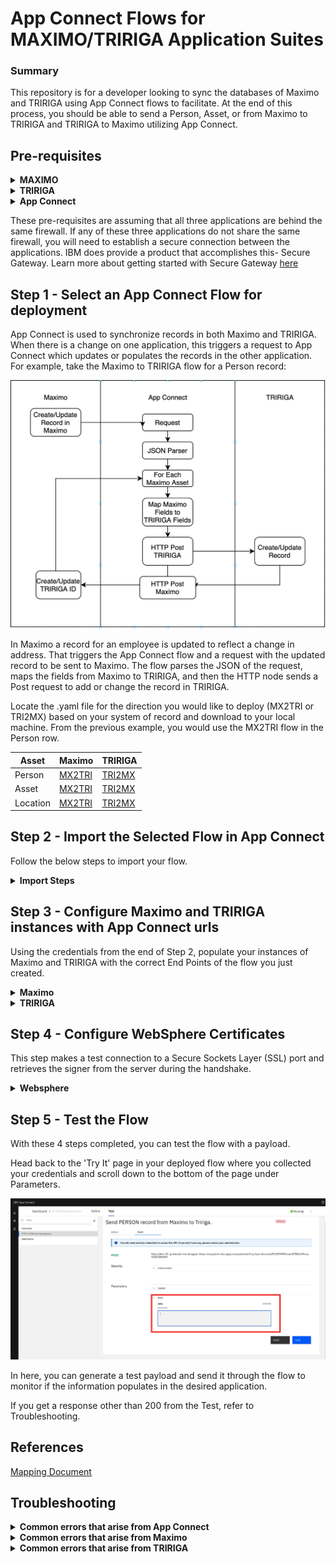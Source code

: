# App Connect Flows for MAXIMO/TRIRIGA Application Suites

### Summary

This repository is for a developer looking to sync the databases of Maximo and TRIRIGA using App Connect flows to facilitate. At the end of this process, you should be able to send a Person, Asset, or  from Maximo to TRIRIGA and TRIRIGA to Maximo utilizing App Connect.


## Pre-requisites

 <details><summary><b>MAXIMO</b></summary>

You should have credentials and access to an instance of Maximo.
 
The following steps and pre-requisites are done against a Maximo demo database. The naming conventions may slightly differ from this, but these are the necessary components. 

Within Maximo, you will need to configure your instance to be ready to receive records from TRIRIGA. If these pre-requisites are not completed, the action will not be recorded.

### 1. Create an Organization named TRIRIGA
 
  - Navigate to the 'Organizations' page and click the blue + button on the top row.
  - Fill in the Organization name with TRIRIGA and the description as "TRIRIGA Organization".
  - Fill in the remaining required fields as such
    1. Base Currency 1: USD
    2. Item Set: SET1
    3. Company Set: COMPSET1
    4. Default Item Status: PENDING
    5. Default Stock Category: STK
  - Click Save Organization on the left side of the screen under Common Actions. We will come back later to set to Active once we have a clearing account.

### 2. Create a site TRIMAIN and set it to active
 
  - On the Organization page, click on the 'Sites' tab at the top of the page.
  - Click New Row under 'Sites' and enter TRIMAIN for Site and "MAIN Site" for Description. Set the site to Active.
  - Click Save Organization.

### 3. Create a Testing clearing account in Chart of Accounts
  
  - Navigate to Financial -> Chart of Accounts and click on the previously created TRIRIGA org in the Organizations table. Currently, there should be no GL Accounts for TRIRIGA present
  - Click 'GL Component Maintenance' on the left side under More Actions and add a New Row with the following values:
    1. GL Component Value: 1001
    2. Description: Testing
    3. Active?: Yes
  - Click OK and you should be able to add a GL Account. Click New Row under GL Accounts for TRIRIGA and click the magnifying glass to search for the GL Component you just created. Select it and it should populate in the GL Account & Description fields. The Active Date field should auto populate to the current date.
 - Now that this account is present, head back to Organizations and update the TRIRIGA organization to show the Clearing Account you just created, tick the Active box, and click Save Organization.

### 4. Create the PLUSTTRIRIGA External System

  - Navigate to Integration -> External Systems and click on the blue plus button at the top of the page.
  - Under the System name fill in PLUSTTRIRIGA and in the Description fill in "To integrate Maximo with TRIRIGA"
  - Enable the System and then fill in the Queues on the right hand side as follows:
    1. Outbound Sequential Queue: jms/maximo/int/queues/sqout
    2. Inbound Sequential Queue: jms/maximo/int/queues/sqin
    3. Inbound Continuous Queue: jms/maximo/int/queues/cqin
  - Save the External System

### 5. Create the Publish Channels for each integration

  - Navigate to Integration -> Publish Channels
  - For Asset
    1. Search for 'MXASSETInterface' under the Publish Channel field. Click on the channel and from the left side of the screen select 'Duplicate Publish Channel' 
    2. Rename the channel PLUSTMXASSETInterface
    3. Click on 'Enable Event Listener' on the left side under More Actions
    4. Make sure Publish JSON and Retain MBO's are checked, the Operation should default to Publish and the Adapter should default to MAXIMO.
    5. Click 'Save Publish Channel' on the left under Common Actions
  - For Location
    1. Search for 'MXOPERLOCInterface' under the Publish Channel field. Click on the channel and from the left side of the screen select 'Duplicate Publish Channel' 
    2. Rename the channel PLUSTMXOPERLOCInterface
    3. Click on 'Enable Event Listener' on the left side under More Actions
    4. Make sure Publish JSON and Retain MBO's are checked, the Operation should default to Publish and the Adapter should default to MAXIMO.
    5. Click 'Save Publish Channel' on the left under Common Actions
  - For Person
    1. Search for 'MXPERSONInterface' under the Publish Channel field. Click on the channel and from the left side of the screen select 'Duplicate Publish Channel' 
    2. Rename the channel PLUSTMXPERSONInterface
    3. Click on 'Enable Event Listener' on the left side under More Actions
    4. Make sure Publish JSON and Retain MBO's are checked, the Operation should default to Publish and the Adapter should default to MAXIMO.
    5. Click 'Save Publish Channel' on the left under Common Actions

### 6. Create the Enterprise Services for each integration
 
  - Navigate to Integration -> Enterprise Services and click on the blue plus button at the top of the page
  - For Asset
    1. Under the System name fill in PLUSTMXASSETInterface and in the Description fill in "ASSETS"
    2. Select 'MXASSET' under Object Structure which will populate the Object Structure Sub-Records table
    3. Click on 'Enable Event Listener' on the left side under More Actions
    4. Make sure Publish JSON and Retain MBO's are checked, the Operation should default to Publish and the Adapter should default to MAXIMO.
    5. Click 'Save Publish Channel' on the left under Common Actions
  - For Location
    1. Under the System name fill in PLUSTMXOPERLOCInterface and in the Description fill in "OPERATION LOCATION"
    2. Select 'MXOPERLOC' under Object Structure which will populate the Object Structure Sub-Records table
    3. Click on 'Enable Event Listener' on the left side under More Actions
    4. Make sure Publish JSON and Retain MBO's are checked, the Operation should default to Publish and the Adapter should default to MAXIMO.
    5. Click 'Save Publish Channel' on the left under Common Actions
  - For Person
    1. Under the System name fill in PLUSTMXPERSONInterface and in the Description fill in "PERSON"
    2. Select 'MXPERSON' under Object Structure which will populate the Object Structure Sub-Records table
    3. Click on 'Enable Event Listener' on the left side under More Actions
    4. Make sure Publish JSON and Retain MBO's are checked, the Operation should default to Publish and the Adapter should default to MAXIMO.
    5. Click 'Save Publish Channel' on the left under Common Actions

### 7. Create the End Points for each integration 
 
  - Navigate to Integration -> End Points and click on the blue plus bitton at the top of the page
  - For Asset
    1. Under End Point fill in PLUSTASSET and in the Description fill in "AppConnect ASSET outbound to TRIRIGA"
    2. Select 'HTTP' for Handler
    3. Click on 'Save End Point' on the left side under More Actions which will populate the Properties for the End Point
    4. Until the flows have a destination url, we can only fill in certain fields:
       - HEADERS: "Content-Type: application/json"
       - HTTPMETHOD: POST
    5. Save the End Point
 
  - For Location
    1. Under End Point fill in PLUSTLOCATION and in the Description fill in "AppConnect LOCATION outbound to TRIRIGA"
    2. Select 'HTTP' for Handler
    3. Click on 'Save End Point' on the left side under More Actions which will populate the Properties for the End Point
    4. Until the flows have a destination url, we can only fill in certain fields:
       - HEADERS: "Content-Type: application/json"
       - HTTPMETHOD: POST
    5. Save the End Point
  - For Person
    1. Under End Point fill in PLUSTPERSON and in the Description fill in "AppConnect PERSON outbound to TRIRIGA"
    2. Select 'HTTP' for Handler
    3. Click on 'Save End Point' on the left side under More Actions which will populate the Properties for the End Point
    4. Until the flows have a destination url, we can only fill in certain fields:
       - HEADERS: "Content-Type: application/json"
       - HTTPMETHOD: POST
    5. Save the End Point


### 8. Link the Publish Channels & Enterprise Services to the PLUSTTRIRIGA External System
 
  - On the External Systems page, switch over to the Publish Channels tab. One at a time, click New Row and select the Publish Channel for the integrations you just created. When you have finished, your linked Publish Channels should look like the table below:
 
  Channel | Description | Adaptor | End Point | User Defined | Enabled
  ---|---|---|---|---|---
  PLUSTMXASSETInterface| ASSETS | MAXIMO | PLUSTASSET | Yes | Yes
  PLUSTMXOPERLOCInterface | OPERATION LOCATION | MAXIMO | PLUSTLOCATION | Yes | Yes
  PLUSTMXPERSONInterface | PERSON | MAXIMO | PLUSTPERSON | Yes | Yes
 
  - Save the External System
  - Switch over to the Enterprise Services tab. One at a time, click New Row and select the Enterprise Service for the integrations you just created. When you have finished, your linked Enterprise Services should look like the table below:
 
  Service | Description | Adaptor | Operation | User Defined | Enabled | Use Continuous Queue?
  ---|---|---|---|---|---|---
  PLUSTMXASSETInterface| ASSETS | MAXIMO | Sync | Yes | Yes | Yes
  PLUSTMXOPERLOCInterface | OPERATION LOCATION | MAXIMO | Sync | Yes | Yes | Yes
  PLUSTMXPERSONInterface | PERSON | MAXIMO | Sync | Yes | Yes | Yes
 
  - Save the External System

### 9a. API Key (Maximo-X)
 
  - First, check to see if your version of Maximo comes with Maximo-X. Navigate to Administration -> Administration and a new tab/window should open with the Maximo-x application. If you are having trouble reaching this page or it is not installed, follow these steps in order to create an API key.
  - You should be on a page titled 'Integration'. Click on the tab at the top of the page that says API Keys and click on the button with the blue plus sign that reads 'Add API key'
  -  Select user 'MXINTADM' and click the Add button to generate an API key for this user. Securely store this API key for later use.
 
### 9b. API Key (No Maximo-X)
 
  - Follow the steps in [this documentation](https://www.ibm.com/docs/en/mam/7.6.1.2?topic=components-api-keys) to generate an API key for your user
 
### 10. Integration Controls
 
  - On the left side of the External Systems page, select Setup Integration Controls under 'More Actions'
  - There should be 6 Integration Controls listed with the following associations:
 
    Integration Control | MAXIMO Value | External Value
    ---|---|---
    PLUSTLOCSTATUS | ACTIVE | ACTIVE
    "" | INACTIVE | REVIEW IN PROGRESS
    "" | OPERATING | OPERATING
    PLUSTORG | TRIMAIN | IBM
    "" | TRIRIGA | TRIRIGA
    PLUSTORGEN | TRIRIGA | EAGLENA
    "" | TRIRIGA | IBM
    "" | TRIRIGA | MAXIMO ORG
    "" | TRIRIGA | TEST
    "" | TRIRIGA | TRIRIGA
    PLUSTPRIORITY | 1 | High
    "" | 2 | Medium
    "" | 3 | Low
    PLUSTSITEEN | TRIMAIN | BEDFORD
    "" | TRIMAIN | SPACE 01
    "" | TRIMAIN | TEST
    "" | TRIMAIN | TRIMAIN

  </details>
  
 <details><summary><b>TRIRIGA</b></summary>

You should have credentials and access to an instance of TRIRIGA

Navigate to Tools > Object Migration and import the [OM Package](/docs/APIConnector_v0.4.zip) containing TRIRIGA OSLC Resources for below APIs.
 
OM Package include below APIs and its dependents:

Object | Integration Direction 
---|---
triAPICAssetCF | TRIRIGA Inbound 
triAPICBuildingCF | TRIRIGA Inbound 
triAPICFloorCF | TRIRIGA Inbound 
triAPICPeopleCF | TRIRIGA Inbound 
triAPICPropertyCF | TRIRIGA Inbound 
triAPICServiceRequestCF | TRIRIGA Inbound 
triAPICSpaceCF | TRIRIGA Inbound 
triAPICWorkTaskCF | TRIRIGA Inbound 
triWorkTask - APIC - HTTP Post | TRIRIGA Outbound
triSpace - APIC - HTTP Post | TRIRIGA Outbound
triServiceRequest - APIC - HTTP Post | TRIRIGA Outbound
triProperty - APIC - HTTP Post | TRIRIGA Outbound
triPeople - APIC - HTTP Post | TRIRIGA Outbound
triFloor - APIC - HTTP Post | TRIRIGA Outbound
triBuildingEquipment - APIC - HTTP Post | TRIRIGA Outbound
triBuilding - APIC - HTTP Post | TRIRIGA Outbound

 
  </details>

 <details><summary><b>App Connect</b></summary>

### You should have access to an instance of App Connect with a deployed instance of a Designer

You will need to create two accounts from the 'Catalog' tab in order to connect the applications.

Once all of the connectors have loaded, type in 'http' to find the HTTP Application.
 
<img src="/Pics/App-Connect-Catalog.jpeg">

If this is your first account, select 'Connect' to begin setting up the initial HTTP account. If this is not your first account, make sure to take note if there are any other generic account names present because the number of the one you create will depend on what has already been created. App Connect creates an account with a generic name in sequential order (Example: if Account 1 and Account 2 are present, your new account will be Account 3).

See the below table for credentials:

Flow | Account Name | Username | Password | API key | API location | API key name
---|---|---|---|---|---|---
Max -> Tri | mxtririga | Your TRIRIGA Username | Your TRIRIGA Password | N/A | N/A | N/A
Tri -> Max | trimaximo | N/A | N/A | Your Maximo apikey | header | apikey 

Once you have connected the account, head back to the HTTP Application on the Catalog page and rename the new account according to the Account Name column in the above table.
  

</details>

These pre-requisites are assuming that all three applications are behind the same firewall. If any of these three applications do not share the same firewall, you will need to establish a secure connection between the applications. IBM does provide a product that accomplishes this- Secure Gateway. Learn more about getting started with Secure Gateway [here](https://cloud.ibm.com/docs/SecureGateway?topic=SecureGateway-getting-started-with-sg)

## Step 1 - Select an App Connect Flow for deployment

App Connect is used to synchronize records in both Maximo and TRIRIGA. When there is a change on one application, this triggers a request to App Connect which updates or populates the records in the other application. For example, take the Maximo to TRIRIGA flow for a Person record:

<img src="/Pics/MX2TRI-Graph.png" >

In Maximo a record for an employee is updated to reflect a change in address. That triggers the App Connect flow and a request with the updated record to be sent to Maximo. The flow parses the JSON of the request, maps the fields from Maximo to TRIRIGA, and then the HTTP node sends a Post request to add or change the record in TRIRIGA.

Locate the .yaml file for the direction you would like to deploy (MX2TRI or TRI2MX) based on your system of record and download to your local machine. From the previous example, you would use the MX2TRI flow in the Person row.

Asset | Maximo | TRIRIGA
---|---|---
Person | [MX2TRI](/docs/MAX2Tririga/PLUSTMXPerson2TRI.yaml) | [TRI2MX](/docs/TRI2Maximo/PLUSTTRIPerson2MX.yaml)
Asset | [MX2TRI](/docs/MAX2Tririga/PLUSTMXAsset2TRI.yaml) | [TRI2MX](/docs/TRI2Maximo/PLUSTTRIAsset2MX.yaml)
Location | [MX2TRI](/docs/MAX2Tririga/PLUSTMXLocation2TRI.yaml) | [TRI2MX](/docs/TRI2Maximo/PLUSTTRISpace2MX.yaml)


## Step 2 - Import the Selected Flow in App Connect

Follow the below steps to import your flow.

<details><summary><b>Import Steps</b></summary>

From your App Connect Dashboard, click 'New' and select 'Import Flow' from the drop down menu.

<img src="/Pics/App-Connect-Dashboard.jpeg"> 

Either drag and drop or select the flow you'd like to import. In this example, we'll be using the MX2TRI Person flow.

<img src="/Pics/Uploaded_Flow.png" width=300>

Your flow should now be uploaded onto your App Connect instance. From this screen you can navigate using the 'Edit flow' button to see the individual nodes of this flow. Be sure to select the HTTP account that you configured for Maximo to TRIRIGA for the connector. 

<img src="/Pics/Completed_Flow.png">

Click 'Done' on the top right of the screen then click on the three dots in the top right corner and select 'Start API'.

<img src="/Pics/Start_API.png" width=250>

Go to the 'Test' tab once it shows that the flow is 'Running' and select the 'POST' option on the left side of the screen.
 
Click on 'Try It' and grab the url and security credentials from this screen for the next step.
 
<img src="/Pics/AppConnect-Config-Full.jpeg" >

</details>

## Step 3 - Configure Maximo and TRIRIGA instances with App Connect urls

Using the credentials from the end of Step 2, populate your instances of Maximo and TRIRIGA with the correct End Points of the flow you just created.

<details><summary><b>Maximo</b></summary>

From the main page of Maximo, click the menu icon on the top left and navigate to Integration -> End Points
 
<img src="/Pics/Maximo-EndPoint-Navigation.jpeg" >
 
Fill in the properties with the url, username, and password from Step 2
 
<img src="/Pics/Maximo-EndPoint-Properties.png" >
 
Click the 'Test' button at the bottom right of the screen and send a simple {"hello":"world"}. With the proper configuration, there will be an expected error that ends with 'Bad Request'. If there is a different error than Bad Request in the Response window, refer to the Troubleshooting section to debug.
 
</details>
 
 <details><summary><b>TRIRIGA</b></summary>

From the main page of TRIRIGA, click on Tools -> System Setup -> Integration -> Integration Object.
 
Under the 'Name' column, type in 'apic', and select the integration object that pertains to the record you're sending. 
 
<img src="/Pics/TRIRIGA-EndPoint.png">
 
Click on the object and fill in the credentials in the pop-up box.
 
</details>

## Step 4 - Configure WebSphere Certificates

This step makes a test connection to a Secure Sockets Layer (SSL) port and retrieves the signer from the server during the handshake.

<details><summary><b>Websphere</b></summary>

Login to your Websphere console that is hosting the Maximo server

<img src="/Pics/Websphere-Home.png">

Click on Security -> SSL certificate & key management. Under 'Related Items' click on 'Key stores and certificates'

<img src="/Pics/Websphere-Keystores.png">

Click on 'CellDefaultTrustStore' and on the next page under 'Additional Properties' click on 'Signer certificates'. 

<img src="/Pics/Websphere-Signercerts.png">

From this page, click on the button that says 'Retrieve from Port' and fill in the required fields using the table below

Field | Value
---|---
Host | The host from the url in Step 2
Port | 443
Alias | appconnect

Once all three have been entered in, click 'Retrieve signer information' and the information from the url will populate on screen. Click save in the box at the top and then repeat the process for 'NodeDefaultTrustStore'
 
 </details>

## Step 5 - Test the Flow

With these 4 steps completed, you can test the flow with a payload.

Head back to the 'Try It' page in your deployed flow where you collected your credentials and scroll down to the bottom of the page under Parameters.

<img src="/Pics/App-Connect-Test.jpeg" >

In here, you can generate a test payload and send it through the flow to monitor if the information populates in the desired application.

If you get a response other than 200 from the Test, refer to Troubleshooting.

## References
[Mapping Document](/docs/TRIRIGA_Maximo_Field_Mapping-Final.xlsx)

## Troubleshooting

<details><summary><b>Common errors that arise from App Connect</b></summary>

 
 ## Testing the whole flow
 
 - If you get a 404 Not Found error when trying to test your flow, this could mean that your flow is not running. Double check to make sure the flow shows a green dot and says 'Running' after you have made edits.
 
 - If you get a 400 Bad Request error when testing your flow, this could mean that you have the wrong account configurations. Double check to make sure the Accounts you set up in the App Connect pre-requisite section are correct.
 
</details>
<details><summary><b>Common errors that arise from Maximo</b></summary>
 
 ## Testing the End Point
 
 - If you get an error that reads "The response code received from the HTTP request from the endpoint is not successful.", this is related to the End Point that you configured. Double check and make sure that you have put in the correct values in 'End Points'. If you copy/pasted the values, make sure there are no accidental spaces at the beginning or end.
 
 
</details>

<details><summary><b>Common errors that arise from TRIRIGA</b></summary>
 
 - Clear OSLC Cache in TRIRIGA Admin Console in case the integrations do not work in intended manner.
 
</details>

